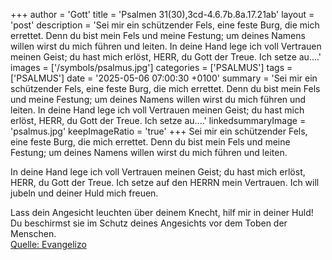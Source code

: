 +++
author = 'Gott'
title = 'Psalmen 31(30),3cd-4.6.7b.8a.17.21ab'
layout = 'post'
description = 'Sei mir ein schützender Fels, eine feste Burg, die mich errettet. Denn du bist mein Fels und meine Festung;  um deines Namens willen wirst du mich führen und leiten.  In deine Hand lege ich voll Vertrauen meinen Geist;  du hast mich erlöst, HERR, du Gott der Treue. Ich setze au....'
images = ['/symbols/psalmus.jpg']
categories = ['PSALMUS']
tags = ['PSALMUS']
date = '2025-05-06 07:00:30 +0100'
summary = 'Sei mir ein schützender Fels, eine feste Burg, die mich errettet. Denn du bist mein Fels und meine Festung;  um deines Namens willen wirst du mich führen und leiten.  In deine Hand lege ich voll Vertrauen meinen Geist;  du hast mich erlöst, HERR, du Gott der Treue. Ich setze au....'
linkedsummaryImage = 'psalmus.jpg'
keepImageRatio = 'true'
+++
Sei mir ein schützender Fels,
eine feste Burg, die mich errettet.
Denn du bist mein Fels und meine Festung; 
um deines Namens willen wirst du mich führen und leiten.

In deine Hand lege ich voll Vertrauen meinen Geist; 
du hast mich erlöst, HERR, du Gott der Treue.
Ich setze auf den HERRN mein Vertrauen.<!--more-->
Ich will jubeln und deiner Huld mich freuen.

Lass dein Angesicht leuchten über deinem Knecht, 
hilf mir in deiner Huld!
Du beschirmst sie im Schutz deines Angesichts
vor dem Toben der Menschen.<br> [Quelle: Evangelizo](https://evangeliumtagfuertag.org/DE/gospel)